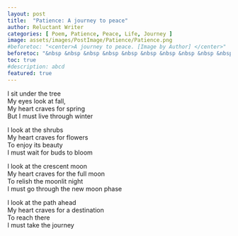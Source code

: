```yaml
---
layout: post
title:  "Patience: A journey to peace"
author: Reluctant Writer
categories: [ Poem, Patience, Peace, Life, Journey ]
image: assets/images/PostImage/Patience/Patience.png
#beforetoc: "<center>A journey to peace. [Image by Author] </center>"
beforetoc: "&nbsp &nbsp &nbsp &nbsp &nbsp &nbsp &nbsp &nbsp &nbsp &nbsp &nbsp &nbsp &nbsp &nbsp &nbsp &nbsp &nbsp &nbsp &nbsp &nbsp &nbsp &nbsp A journey to peace. [Image by Author]" 
toc: true
#description: abcd
featured: true
---
```


I sit under the tree <br>
My eyes look at fall, <br>
My heart craves for spring <br>
But I must live through winter <br>

I look at the shrubs <br>
My heart craves for flowers <br>
To enjoy its beauty <br>
I must wait for buds to bloom <br>

I look at the crescent moon <br>
My heart craves for the full moon <br>
To relish the moonlit night <br>
I must go through the new moon phase <br>

I look at the path ahead <br>
My heart craves for a destination <br>
To reach there <br>
I must take the journey <br>